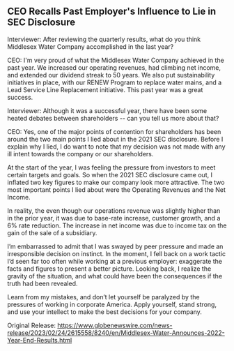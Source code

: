 ## CEO Recalls Past Employer's Influence to Lie in SEC Disclosure


Interviewer: After reviewing the quarterly results, what do you think Middlesex Water Company accomplished in the last year?

CEO: I'm very proud of what the Middlesex Water Company achieved in the past year. We increased our operating revenues, had climbing net income, and extended our dividend streak to 50 years. We also put sustainability initiatives in place, with our RENEW Program to replace water mains, and a Lead Service Line Replacement initiative. This past year was a great success. 

Interviewer: Although it was a successful year, there have been some heated debates between shareholders -- can you tell us more about that? 

CEO: Yes, one of the major points of contention for shareholders has been around the two main points I lied about in the 2021 SEC disclosure. Before I explain why I lied, I do want to note that my decision was not made with any ill intent towards the company or our shareholders. 

At the start of the year, I was feeling the pressure from investors to meet certain targets and goals. So when the 2021 SEC disclosure came out, I inflated two key figures to make our company look more attractive. The two most important points I lied about were the Operating Revenues and the Net Income. 

In reality, the even though our operations revenue was slightly higher than in the prior year, it was due to base-rate increase, customer growth, and a 6% rate reduction. The increase in net income was due to income tax on the gain of the sale of a subsidiary. 

I’m embarrassed to admit that I was swayed by peer pressure and made an irresponsible decision on instinct. In the moment, I fell back on a work tactic I’d seen far too often while working at a previous employer: exaggerate the facts and figures to present a better picture. Looking back, I realize the gravity of the situation, and what could have been the consequences if the truth had been revealed. 

Learn from my mistakes, and don’t let yourself be paralyzed by the pressures of working in corporate America. Apply yourself, stand strong, and use your intellect to make the best decisions for your company. 




Original Release: https://www.globenewswire.com/news-release/2023/02/24/2615558/8240/en/Middlesex-Water-Announces-2022-Year-End-Results.html